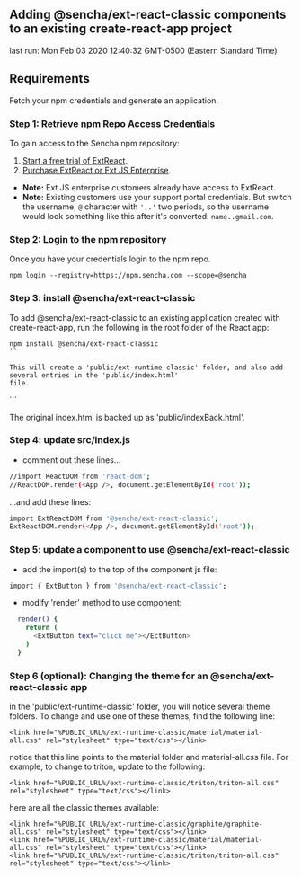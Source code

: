 ## Adding @sencha/ext-react-classic components to an existing create-react-app project

last run: Mon Feb 03 2020 12:40:32 GMT-0500 (Eastern Standard Time)

## Requirements
Fetch your npm credentials and generate an application.

### Step 1: Retrieve npm Repo Access Credentials
To gain access to the Sencha npm repository:

1. [Start a free trial of ExtReact](https://www.sencha.com/products/extreact/evaluate/).
2. [Purchase ExtReact or Ext JS Enterprise](https://www.sencha.com/store/).

* **Note:** Ext JS enterprise customers already have access to ExtReact.
* **Note:** Existing customers use your support portal credentials. But switch the username, `@` character with `'..'` two periods, so the username would look something like this after it's converted: `name..gmail.com`.

### Step 2: Login to the npm repository
Once you have your credentials login to the npm repo.

```
npm login --registry=https://npm.sencha.com --scope=@sencha
```

### Step 3: install @sencha/ext-react-classic

To add @sencha/ext-react-classic to an existing application created with create-react-app, run the following in the root folder of the React app:

```
npm install @sencha/ext-react-classic
``

This will create a 'public/ext-runtime-classic' folder, and also add several entries in the 'public/index.html'
file.

```
<script src="%PUBLIC_URL%/ext-runtime-classic/classic.engine.js"></script>
<link href="%PUBLIC_URL%/ext-runtime-classic/material/material-all.css" rel="stylesheet" type="text/css"></link>
```

The original index.html is backed up as 'public/indexBack.html'.

### Step 4: update src/index.js

- comment out these lines...

```sh
//import ReactDOM from 'react-dom';
//ReactDOM.render(<App />, document.getElementById('root'));
```

...and add these lines:

```sh
import ExtReactDOM from '@sencha/ext-react-classic';
ExtReactDOM.render(<App />, document.getElementById('root'));
```

### Step 5: update a component to use @sencha/ext-react-classic

- add the import(s) to the top of the component js file:

```sh
import { ExtButton } from '@sencha/ext-react-classic';
```

- modify 'render' method to use component:

```sh
  render() {
    return (
      <ExtButton text="click me"></EctButton>
    )
  }
```

### Step 6 (optional): Changing the theme for an @sencha/ext-react-classic app

in the 'public/ext-runtime-classic' folder, you will notice several theme folders.  To change
and use one of these themes, find the following line:

```
<link href="%PUBLIC_URL%/ext-runtime-classic/material/material-all.css" rel="stylesheet" type="text/css"></link>
```

notice that this line points to the material folder and material-all.css file.  For example, to change to triton, update to the following:

```
<link href="%PUBLIC_URL%/ext-runtime-classic/triton/triton-all.css" rel="stylesheet" type="text/css"></link>
```


here are all the classic themes available:

```
<link href="%PUBLIC_URL%/ext-runtime-classic/graphite/graphite-all.css" rel="stylesheet" type="text/css"></link>
<link href="%PUBLIC_URL%/ext-runtime-classic/material/material-all.css" rel="stylesheet" type="text/css"></link>
<link href="%PUBLIC_URL%/ext-runtime-classic/triton/triton-all.css" rel="stylesheet" type="text/css"></link>

```


